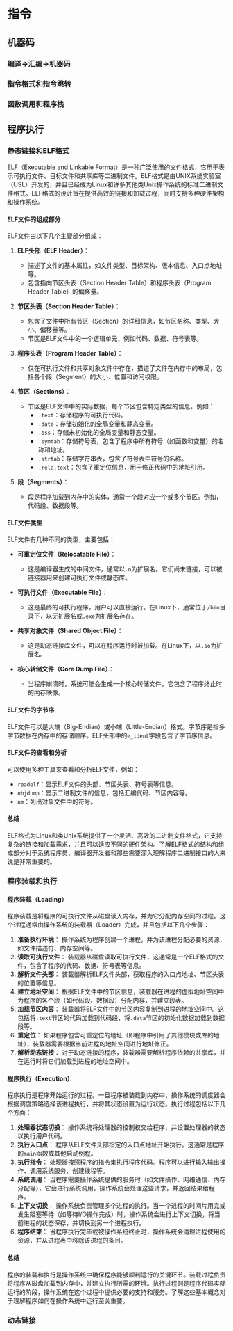 # 指令

## 机器码

### 编译->汇编->机器码



### 指令格式和指令跳转



### 函数调用和程序栈



## 程序执行

### 静态链接和ELF格式

ELF（Executable and Linkable Format）是一种广泛使用的文件格式，它用于表示可执行文件、目标文件和共享库等二进制文件。ELF格式是由UNIX系统实验室（USL）开发的，并且已经成为Linux和许多其他类Unix操作系统的标准二进制文件格式。ELF格式的设计旨在提供高效的链接和加载过程，同时支持多种硬件架构和操作系统。



#### ELF文件的组成部分

ELF文件由以下几个主要部分组成：

1. **ELF头部（ELF Header）**：
   - 描述了文件的基本属性，如文件类型、目标架构、版本信息、入口点地址等。
   - 包含指向节区头表（Section Header Table）和程序头表（Program Header Table）的偏移量。

2. **节区头表（Section Header Table）**：
   - 包含了文件中所有节区（Section）的详细信息，如节区名称、类型、大小、偏移量等。
   - 节区是ELF文件中的一个逻辑单元，例如代码、数据、符号表等。

3. **程序头表（Program Header Table）**：
   - 仅在可执行文件和共享对象文件中存在，描述了文件在内存中的布局，包括各个段（Segment）的大小、位置和访问权限。

4. **节区（Sections）**：
   - 节区是ELF文件中的实际数据，每个节区包含特定类型的信息，例如：
     - `.text`：存储程序的可执行代码。
     - `.data`：存储初始化的全局变量和静态变量。
     - `.bss`：存储未初始化的全局变量和静态变量。
     - `.symtab`：存储符号表，包含了程序中所有符号（如函数和变量）的名称和地址。
     - `.strtab`：存储字符串表，包含了符号表中符号的名称。
     - `.rela.text`：包含了重定位信息，用于修正代码中的地址引用。

5. **段（Segments）**：
   - 段是程序加载到内存中的实体，通常一个段对应一个或多个节区。例如，代码段、数据段等。



#### ELF文件类型

ELF文件有几种不同的类型，主要包括：

- **可重定位文件（Relocatable File）**：
  - 这是编译器生成的中间文件，通常以`.o`为扩展名。它们尚未链接，可以被链接器用来创建可执行文件或静态库。

- **可执行文件（Executable File）**：
  - 这是最终的可执行程序，用户可以直接运行。在Linux下，通常位于`/bin`目录下，以无扩展名或`.exe`为扩展名存在。

- **共享对象文件（Shared Object File）**：
  - 这是动态链接库文件，可以在程序运行时被加载。在Linux下，以`.so`为扩展名。

- **核心转储文件（Core Dump File）**：
  - 当程序崩溃时，系统可能会生成一个核心转储文件，它包含了程序终止时的内存映像。



#### ELF文件的字节序

ELF文件可以是大端（Big-Endian）或小端（Little-Endian）格式。字节序是指多字节数据在内存中的存储顺序。ELF头部中的`e_ident`字段包含了字节序信息。



#### ELF文件的查看和分析

可以使用多种工具来查看和分析ELF文件，例如：

- `readelf`：显示ELF文件的头部、节区头表、符号表等信息。
- `objdump`：显示二进制文件的信息，包括汇编代码、节区内容等。
- `nm`：列出对象文件中的符号。



#### 总结

ELF格式为Linux和类Unix系统提供了一个灵活、高效的二进制文件格式，它支持复杂的链接和加载需求，并且可以适应不同的硬件架构。了解ELF格式的结构和组成部分对于系统程序员、编译器开发者和那些需要深入理解程序二进制接口的人来说是非常重要的。



### 程序装载和执行

#### 程序装载（Loading）

程序装载是将程序的可执行文件从磁盘读入内存，并为它分配内存空间的过程。这个过程通常由操作系统的装载器（Loader）完成，并且包括以下几个步骤：

1. **准备执行环境**： 操作系统为程序创建一个进程，并为该进程分配必要的资源，如文件描述符、内存空间等。
2. **读取可执行文件**： 装载器从磁盘读取可执行文件，这通常是一个ELF格式的文件，包含了程序的代码、数据、符号表等信息。
3. **解析文件头部**： 装载器解析ELF文件头部，获取程序的入口点地址、节区头表的位置等信息。
4. **建立地址空间**： 根据ELF文件中的节区信息，装载器在进程的虚拟地址空间中为程序的各个段（如代码段、数据段）分配内存，并建立段表。
5. **加载节区内容**： 装载器将ELF文件中的节区内容复制到进程的地址空间中。这包括将`.text`节区的代码加载到代码段，将`.data`节区的初始化数据加载到数据段等。
6. **重定位**： 如果程序包含可重定位的地址（即程序中引用了其他模块或库的地址），装载器需要根据当前进程的地址空间进行地址修正。
7. **解析动态链接**： 对于动态链接的程序，装载器需要解析程序依赖的共享库，并在运行时将它们加载到进程的地址空间中。



#### 程序执行（Execution）

程序执行是程序开始运行的过程。一旦程序被装载到内存中，操作系统的调度器会根据调度策略选择该进程执行，并将其状态设置为运行状态。执行过程包括以下几个方面：

1. **处理器状态切换**： 操作系统将处理器的控制权交给程序，并设置处理器的状态以执行用户代码。
2. **执行入口点**： 程序从ELF文件头部指定的入口点地址开始执行。这通常是程序的`main`函数或其他启动例程。
3. **执行指令**： 处理器按照程序的指令集执行程序代码。程序可以进行输入输出操作、调用系统服务、创建线程等。
4. **系统调用**： 当程序需要操作系统提供的服务时（如文件操作、网络通信、内存分配等），它会进行系统调用。操作系统会处理这些请求，并返回结果给程序。
5. **上下文切换**： 操作系统负责管理多个进程的执行。当一个进程的时间片用完或发生阻塞等待（如等待I/O操作完成）时，操作系统会进行上下文切换，将当前进程的状态保存，并切换到另一个进程执行。
6. **程序结束**： 当程序执行完毕或被操作系统终止时，操作系统会清理进程使用的资源，并从进程表中移除该进程的条目。



#### 总结

程序的装载和执行是操作系统中确保程序能够顺利运行的关键环节。装载过程负责将程序从磁盘加载到内存中，并建立执行所需的环境。执行过程则是程序代码实际运行的阶段，操作系统在这个过程中提供必要的支持和服务。了解这些基本概念对于理解程序如何在操作系统中运行至关重要。



### 动态链接